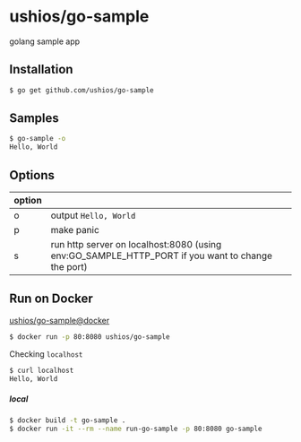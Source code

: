 ushios/go-sample
===============
golang sample app

Installation
-------------

```bash
$ go get github.com/ushios/go-sample
```


Samples
--------

```bash
$ go-sample -o
Hello, World
```

Options
--------

| option |  |
| ------ | --- |
| o | output `Hello, World` |
| p | make panic |
| s | run http server on localhost:8080 (using env:GO_SAMPLE_HTTP_PORT if you want to change the port) |

Run on Docker
--------------

[ushios/go-sample@docker](https://hub.docker.com/r/ushios/go-sample/)

```bash
$ docker run -p 80:8080 ushios/go-sample
```

Checking `localhost`

```bash
$ curl localhost
Hello, World
```

##### local

```bash
$ docker build -t go-sample .
$ docker run -it --rm --name run-go-sample -p 80:8080 go-sample
```
